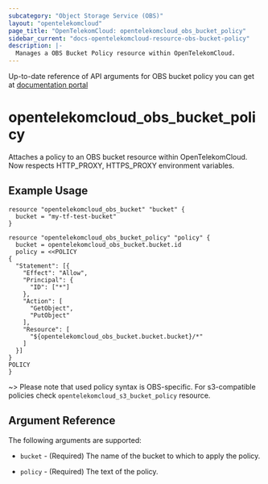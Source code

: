 ```yaml
---
subcategory: "Object Storage Service (OBS)"
layout: "opentelekomcloud"
page_title: "OpenTelekomCloud: opentelekomcloud_obs_bucket_policy"
sidebar_current: "docs-opentelekomcloud-resource-obs-bucket-policy"
description: |-
  Manages a OBS Bucket Policy resource within OpenTelekomCloud.
---
```


Up-to-date reference of API arguments for OBS bucket policy you can get at
[documentation portal](https://docs.otc.t-systems.com/object-storage-service/api-ref/apis/advanced_bucket_settings)

# opentelekomcloud_obs_bucket_policy

Attaches a policy to an OBS bucket resource within OpenTelekomCloud.
Now respects HTTP_PROXY, HTTPS_PROXY environment variables.

## Example Usage

```hcl
resource "opentelekomcloud_obs_bucket" "bucket" {
  bucket = "my-tf-test-bucket"
}

resource "opentelekomcloud_obs_bucket_policy" "policy" {
  bucket = opentelekomcloud_obs_bucket.bucket.id
  policy = <<POLICY
{
  "Statement": [{
    "Effect": "Allow",
    "Principal": {
      "ID": ["*"]
    },
    "Action": [
      "GetObject",
      "PutObject"
    ],
    "Resource": [
      "${opentelekomcloud_obs_bucket.bucket.bucket}/*"
    ]
  }]
}
POLICY
}
```

~>
  Please note that used policy syntax is OBS-specific. For s3-compatible policies check
  `opentelekomcloud_s3_bucket_policy` resource.

## Argument Reference

The following arguments are supported:

* `bucket` - (Required) The name of the bucket to which to apply the policy.

* `policy` - (Required) The text of the policy.
